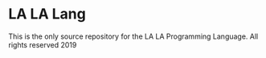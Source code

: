 # LA LA Lang
This is the only source repository for the LA LA Programming Language. All rights reserved 2019